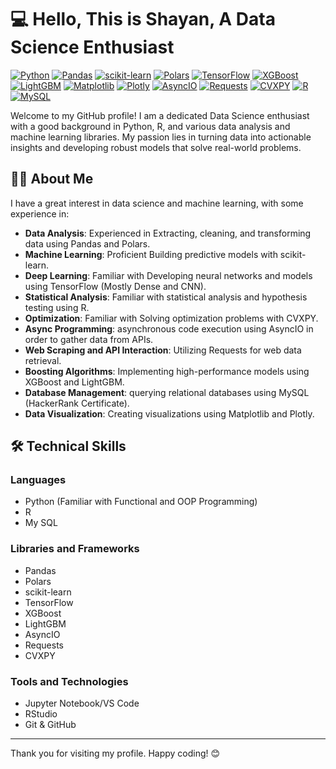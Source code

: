 <!--## Hi there 👋-->
# 💻 Hello, This is Shayan, A Data Science Enthusiast

[![Python](https://img.shields.io/badge/Python-3776AB?style=for-the-badge&logo=python&logoColor=white)](https://www.python.org/)
[![Pandas](https://img.shields.io/badge/Pandas-150458?style=for-the-badge&logo=pandas&logoColor=white)](https://pandas.pydata.org/)
[![scikit-learn](https://img.shields.io/badge/scikit--learn-F7931E?style=for-the-badge&logo=scikit-learn&logoColor=white)](https://scikit-learn.org/)
[![Polars](https://img.shields.io/badge/Polars-3b4465?style=for-the-badge&logo=polars&logoColor=white)](https://pola-rs.github.io/polars-book/)
[![TensorFlow](https://img.shields.io/badge/TensorFlow-FF6F00?style=for-the-badge&logo=tensorflow&logoColor=white)](https://www.tensorflow.org/)
[![XGBoost](https://img.shields.io/badge/XGBoost-FF4500?style=for-the-badge&logo=xgboost&logoColor=white)](https://xgboost.readthedocs.io/)
[![LightGBM](https://img.shields.io/badge/LightGBM-017DC3?style=for-the-badge&logo=lightgbm&logoColor=white)](https://lightgbm.readthedocs.io/)
[![Matplotlib](https://img.shields.io/badge/Matplotlib-00599C?style=for-the-badge&logo=matplotlib&logoColor=white)](https://matplotlib.org/)
[![Plotly](https://img.shields.io/badge/Plotly-3F4F75?style=for-the-badge&logo=plotly&logoColor=white)](https://plotly.com/)
[![AsyncIO](https://img.shields.io/badge/AsyncIO-3776AB?style=for-the-badge&logo=python&logoColor=white)](https://docs.python.org/3/library/asyncio.html)
[![Requests](https://img.shields.io/badge/Requests-3776AB?style=for-the-badge&logo=python&logoColor=white)](https://docs.python-requests.org/en/master/)
[![CVXPY](https://img.shields.io/badge/CVXPY-3776AB?style=for-the-badge&logo=python&logoColor=white)](https://www.cvxpy.org/)
[![R](https://img.shields.io/badge/R-276DC3?style=for-the-badge&logo=r&logoColor=white)](https://www.r-project.org/)
[![MySQL](https://img.shields.io/badge/MySQL-4479A1?style=for-the-badge&logo=mysql&logoColor=white)](https://www.mysql.com/)

Welcome to my GitHub profile! I am a dedicated Data Science enthusiast with a good background in Python, R, and various data analysis and machine learning libraries. My passion lies in turning data into actionable insights and developing robust models that solve real-world problems.

## 👨‍🔬 About Me

I have a great interest in data science and machine learning, with some experience in:

- **Data Analysis**: Experienced in Extracting, cleaning, and transforming data using Pandas and Polars.
- **Machine Learning**: Proficient Building predictive models with scikit-learn.
- **Deep Learning**: Familiar with Developing neural networks and models using TensorFlow (Mostly Dense and CNN).
- **Statistical Analysis**: Familiar with statistical analysis and hypothesis testing using R.
- **Optimization**: Familiar with Solving optimization problems with CVXPY.
- **Async Programming**: asynchronous code execution using AsyncIO in order to gather data from APIs.
- **Web Scraping and API Interaction**: Utilizing Requests for web data retrieval.
- **Boosting Algorithms**: Implementing high-performance models using XGBoost and LightGBM.
- **Database Management**: querying relational databases using MySQL (HackerRank Certificate).
- **Data Visualization**: Creating visualizations using Matplotlib and Plotly.

## 🛠️ Technical Skills

### Languages
- Python (Familiar with Functional and OOP Programming)
- R
- My SQL

### Libraries and Frameworks
- Pandas
- Polars
- scikit-learn
- TensorFlow
- XGBoost
- LightGBM
- AsyncIO
- Requests
- CVXPY

### Tools and Technologies
- Jupyter Notebook/VS Code
- RStudio
- Git & GitHub

---

Thank you for visiting my profile. Happy coding! 😊
<!--
**Shayan-B/Shayan-B** is a ✨ _special_ ✨ repository because its `README.md` (this file) appears on your GitHub profile.

Here are some ideas to get you started:

- 🔭 I’m currently working on ...
- 🌱 I’m currently learning ...
- 👯 I’m looking to collaborate on ...
- 🤔 I’m looking for help with ...
- 💬 Ask me about ...
- 📫 How to reach me: ...
- 😄 Pronouns: ...
- ⚡ Fun fact: ...
-->
